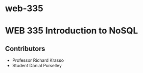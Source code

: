 # web-335
<h1>WEB 335 Introduction to NoSQL</h1>
<h2>Contributors</h2>
<ul>
<li>Professor Richard Krasso</li>
<li>Student Danial Purselley</li>
</ul>
